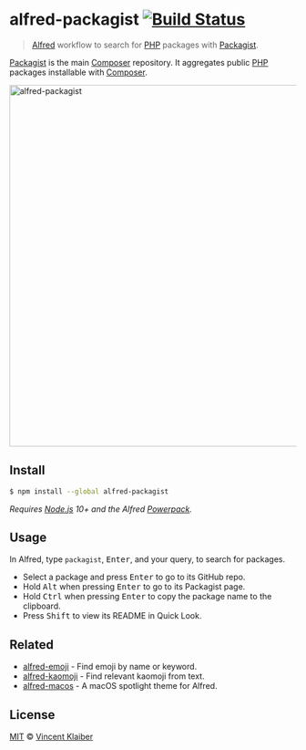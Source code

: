 # alfred-packagist [![Build Status](https://badgen.net/travis/vinkla/alfred-packagist/master)](https://travis-ci.org/vinkla/alfred-packagist)

> [Alfred](https://www.alfredapp.com) workflow to search for [PHP](https://secure.php.net) packages with [Packagist](https://packagist.org).

[Packagist](https://packagist.org) is the main [Composer](https://getcomposer.org) repository. It aggregates public [PHP](https://secure.php.net) packages installable with [Composer](https://getcomposer.org).

[<img alt="alfred-packagist" src="https://cloud.githubusercontent.com/assets/499192/21687373/4dbd7352-d369-11e6-8f54-f1dd66adae74.png" width="634">](https://packagist.org)

## Install

```sh
$ npm install --global alfred-packagist
```

*Requires [Node.js](https://nodejs.org) 10+ and the Alfred [Powerpack](https://www.alfredapp.com/powerpack).*

## Usage

In Alfred, type `packagist`, <kbd>Enter</kbd>, and your query, to search for packages.

- Select a package and press <kbd>Enter</kbd> to go to its GitHub repo.<br>
- Hold <kbd>Alt</kbd> when pressing <kbd>Enter</kbd> to go to its Packagist page.<br>
- Hold <kbd>Ctrl</kbd> when pressing <kbd>Enter</kbd> to copy the package name to the clipboard.
- Press <kbd>Shift</kbd> to view its README in Quick Look.

## Related

- [alfred-emoji](https://github.com/vinkla/alfred-emoji) - Find emoji by name or keyword.
- [alfred-kaomoji](https://github.com/vinkla/alfred-kaomoji) - Find relevant kaomoji from text.
- [alfred-macos](https://github.com/vinkla/alfred-macos) - A macOS spotlight theme for Alfred.

## License

[MIT](LICENSE) © [Vincent Klaiber](https://doubledip.se)
